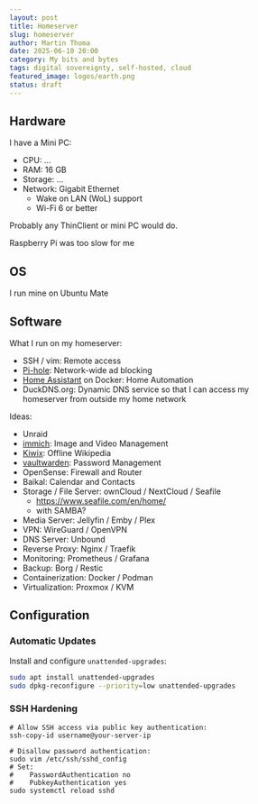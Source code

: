 ```yaml
---
layout: post
title: Homeserver
slug: homeserver
author: Martin Thoma
date: 2025-06-10 20:00
category: My bits and bytes
tags: digital sovereignty, self-hosted, cloud
featured_image: logos/earth.png
status: draft
---
```



## Hardware

I have a Mini PC:

* CPU: ...
* RAM: 16 GB
* Storage: ...
* Network: Gigabit Ethernet
    * Wake on LAN (WoL) support
    * Wi-Fi 6 or better

Probably any ThinClient or mini PC would do.

Raspberry Pi was too slow for me

## OS

I run mine on Ubuntu Mate

## Software

What I run on my homeserver:

* SSH / vim: Remote access
* [Pi-hole](https://pi-hole.net/): Network-wide ad blocking
* [Home Assistant](https://www.home-assistant.io/) on Docker: Home Automation
* DuckDNS.org: Dynamic DNS service so that I can access my homeserver from outside my home network

Ideas:

* Unraid
* [immich](https://immich.app/): Image and Video Management
* [Kiwix](https://kiwix.org/en/applications/): Offline Wikipedia
* [vaultwarden](https://vaultwarden.com/): Password Management
* OpenSense: Firewall and Router
* Baikal: Calendar and Contacts
* Storage / File Server: ownCloud / NextCloud / Seafile
    * https://www.seafile.com/en/home/
    * with SAMBA?
* Media Server: Jellyfin / Emby / Plex
* VPN: WireGuard / OpenVPN
* DNS Server: Unbound
* Reverse Proxy: Nginx / Traefik
* Monitoring: Prometheus / Grafana
* Backup: Borg / Restic
* Containerization: Docker / Podman
* Virtualization: Proxmox / KVM

## Configuration

### Automatic Updates

Install and configure `unattended-upgrades`:

```bash
sudo apt install unattended-upgrades
sudo dpkg-reconfigure --priority=low unattended-upgrades
```


### SSH Hardening

```
# Allow SSH access via public key authentication:
ssh-copy-id username@your-server-ip

# Disallow password authentication:
sudo vim /etc/ssh/sshd_config
# Set:
#    PasswordAuthentication no
#    PubkeyAuthentication yes
sudo systemctl reload sshd
```
